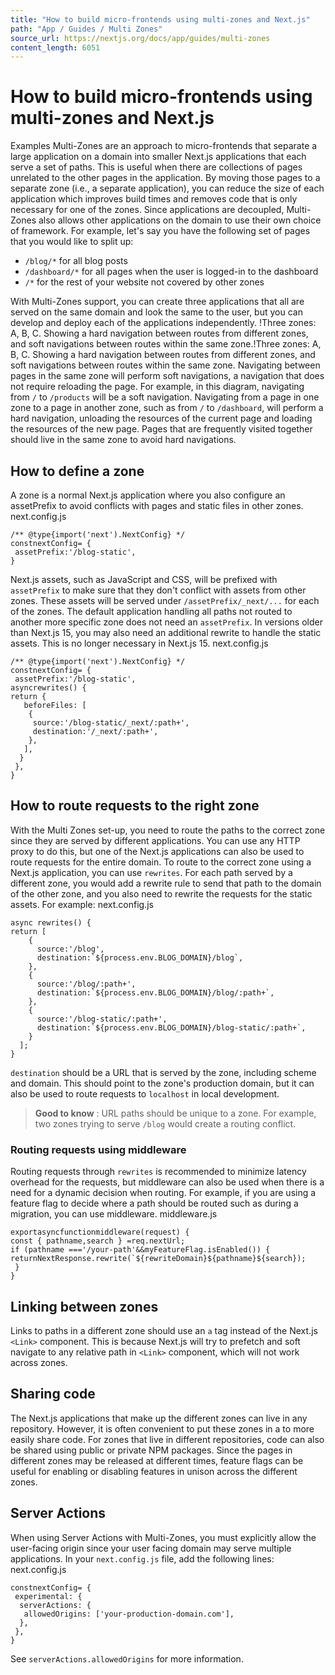 ```yaml
---
title: "How to build micro-frontends using multi-zones and Next.js"
path: "App / Guides / Multi Zones"
source_url: https://nextjs.org/docs/app/guides/multi-zones
content_length: 6051
---
```


# How to build micro-frontends using multi-zones and Next.js
Examples
Multi-Zones are an approach to micro-frontends that separate a large application on a domain into smaller Next.js applications that each serve a set of paths. This is useful when there are collections of pages unrelated to the other pages in the application. By moving those pages to a separate zone (i.e., a separate application), you can reduce the size of each application which improves build times and removes code that is only necessary for one of the zones. Since applications are decoupled, Multi-Zones also allows other applications on the domain to use their own choice of framework.
For example, let's say you have the following set of pages that you would like to split up:
  * `/blog/*` for all blog posts
  * `/dashboard/*` for all pages when the user is logged-in to the dashboard
  * `/*` for the rest of your website not covered by other zones


With Multi-Zones support, you can create three applications that all are served on the same domain and look the same to the user, but you can develop and deploy each of the applications independently.
!Three zones: A, B, C. Showing a hard navigation between routes from different zones, and soft navigations between routes within the same zone.!Three zones: A, B, C. Showing a hard navigation between routes from different zones, and soft navigations between routes within the same zone.
Navigating between pages in the same zone will perform soft navigations, a navigation that does not require reloading the page. For example, in this diagram, navigating from `/` to `/products` will be a soft navigation.
Navigating from a page in one zone to a page in another zone, such as from `/` to `/dashboard`, will perform a hard navigation, unloading the resources of the current page and loading the resources of the new page. Pages that are frequently visited together should live in the same zone to avoid hard navigations.
## How to define a zone
A zone is a normal Next.js application where you also configure an assetPrefix to avoid conflicts with pages and static files in other zones.
next.config.js
```
/** @type{import('next').NextConfig} */
constnextConfig= {
 assetPrefix:'/blog-static',
}
```

Next.js assets, such as JavaScript and CSS, will be prefixed with `assetPrefix` to make sure that they don't conflict with assets from other zones. These assets will be served under `/assetPrefix/_next/...` for each of the zones.
The default application handling all paths not routed to another more specific zone does not need an `assetPrefix`.
In versions older than Next.js 15, you may also need an additional rewrite to handle the static assets. This is no longer necessary in Next.js 15.
next.config.js
```
/** @type{import('next').NextConfig} */
constnextConfig= {
 assetPrefix:'/blog-static',
asyncrewrites() {
return {
   beforeFiles: [
    {
     source:'/blog-static/_next/:path+',
     destination:'/_next/:path+',
    },
   ],
  }
 },
}
```

## How to route requests to the right zone
With the Multi Zones set-up, you need to route the paths to the correct zone since they are served by different applications. You can use any HTTP proxy to do this, but one of the Next.js applications can also be used to route requests for the entire domain.
To route to the correct zone using a Next.js application, you can use `rewrites`. For each path served by a different zone, you would add a rewrite rule to send that path to the domain of the other zone, and you also need to rewrite the requests for the static assets. For example:
next.config.js
```
async rewrites() {
return [
    {
      source:'/blog',
      destination:`${process.env.BLOG_DOMAIN}/blog`,
    },
    {
      source:'/blog/:path+',
      destination:`${process.env.BLOG_DOMAIN}/blog/:path+`,
    },
    {
      source:'/blog-static/:path+',
      destination:`${process.env.BLOG_DOMAIN}/blog-static/:path+`,
    }
  ];
}
```

`destination` should be a URL that is served by the zone, including scheme and domain. This should point to the zone's production domain, but it can also be used to route requests to `localhost` in local development.
> **Good to know** : URL paths should be unique to a zone. For example, two zones trying to serve `/blog` would create a routing conflict.
### Routing requests using middleware
Routing requests through `rewrites` is recommended to minimize latency overhead for the requests, but middleware can also be used when there is a need for a dynamic decision when routing. For example, if you are using a feature flag to decide where a path should be routed such as during a migration, you can use middleware.
middleware.js
```
exportasyncfunctionmiddleware(request) {
const { pathname,search } =req.nextUrl;
if (pathname ==='/your-path'&&myFeatureFlag.isEnabled()) {
returnNextResponse.rewrite(`${rewriteDomain}${pathname}${search});
 }
}
```

## Linking between zones
Links to paths in a different zone should use an `a` tag instead of the Next.js `<Link>` component. This is because Next.js will try to prefetch and soft navigate to any relative path in `<Link>` component, which will not work across zones.
## Sharing code
The Next.js applications that make up the different zones can live in any repository. However, it is often convenient to put these zones in a to more easily share code. For zones that live in different repositories, code can also be shared using public or private NPM packages.
Since the pages in different zones may be released at different times, feature flags can be useful for enabling or disabling features in unison across the different zones.
## Server Actions
When using Server Actions with Multi-Zones, you must explicitly allow the user-facing origin since your user facing domain may serve multiple applications. In your `next.config.js` file, add the following lines:
next.config.js
```
constnextConfig= {
 experimental: {
  serverActions: {
   allowedOrigins: ['your-production-domain.com'],
  },
 },
}
```

See `serverActions.allowedOrigins` for more information.
